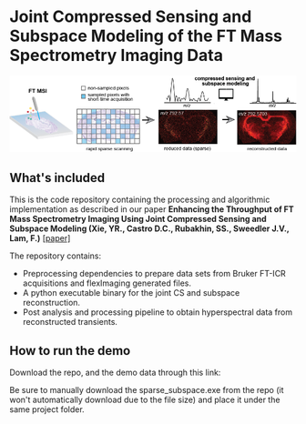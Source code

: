 # Joint Compressed Sensing and Subspace Modeling of the FT Mass Spectrometry Imaging Data

<p align="center">
  <img src="TOC_git.png" /width="700"> 
</p>

## What's included
This is the code repository containing the processing and algorithmic implementation as described in our paper **Enhancing the Throughput of FT Mass Spectrometry Imaging Using Joint Compressed Sensing and Subspace Modeling (Xie, YR., Castro D.C., Rubakhin, SS., Sweedler J.V., Lam, F.)** [[paper]](https://pubs.acs.org/doi/full/10.1021/acs.analchem.1c05279)

The repository contains:
- Preprocessing dependencies to prepare data sets from Bruker FT-ICR acquisitions and flexImaging generated files.
- A python executable binary for the joint CS and subspace reconstruction.
- Post analysis and processing pipeline to obtain hyperspectral data from reconstructed transients.

## How to run the demo
Download the repo, and the demo data through this link: 

Be sure to manually download the sparse_subspace.exe from the repo (it won't automatically download due to the file size) and place it under the same project folder.




